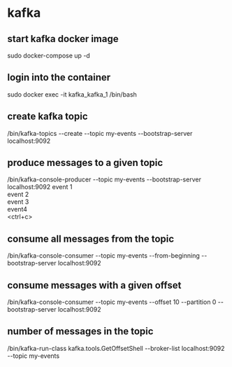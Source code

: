 # kafka

## start kafka docker image
sudo docker-compose up -d

## login into the container
sudo docker exec -it kafka_kafka_1 /bin/bash

## create kafka topic 
/bin/kafka-topics --create --topic my-events --bootstrap-server localhost:9092

## produce messages to a given topic
/bin/kafka-console-producer --topic my-events --bootstrap-server localhost:9092
event 1  
event 2  
event 3  
event4  
<ctrl+c>

## consume all messages from the topic
/bin/kafka-console-consumer --topic my-events --from-beginning --bootstrap-server localhost:9092

## consume messages with a given offset
/bin/kafka-console-consumer --topic my-events --offset 10 --partition 0 --bootstrap-server localhost:9092

## number of messages in the topic
/bin/kafka-run-class kafka.tools.GetOffsetShell --broker-list localhost:9092 --topic my-events
